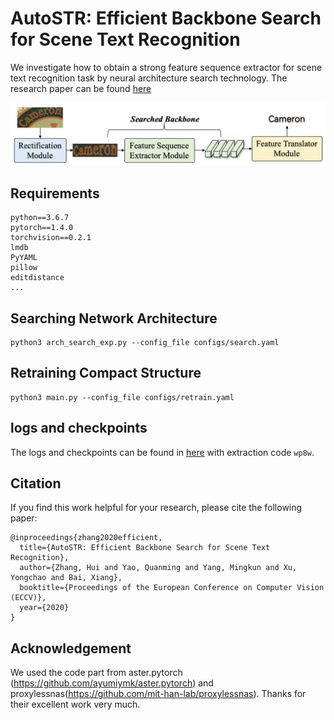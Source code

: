 # AutoSTR: Efficient Backbone Search for  Scene Text Recognition

We investigate how to obtain a strong feature sequence extractor for scene text recognition task by neural architecture search technology. The research paper can be found [here](https://arxiv.org/pdf/2003.06567.pdf)

![overview](./images/general_structure.png)


## Requirements

```
python==3.6.7
pytorch==1.4.0
torchvision==0.2.1
lmdb
PyYAML
pillow
editdistance
...
```

## Searching Network Architecture

```
python3 arch_search_exp.py --config_file configs/search.yaml 
```

## Retraining Compact Structure

```
python3 main.py --config_file configs/retrain.yaml 
```

## logs and checkpoints 

The logs and checkpoints can be found in [here](https://pan.baidu.com/s/14D4XQWrjbn6R1zmf_7IExw) with extraction code `wp8w`.

## Citation

If you find this work helpful for your research, please cite the following paper:

```
@inproceedings{zhang2020efficient,
  title={AutoSTR: Efficient Backbone Search for Scene Text Recognition},
  author={Zhang, Hui and Yao, Quanming and Yang, Mingkun and Xu, Yongchao and Bai, Xiang},
  booktitle={Proceedings of the European Conference on Computer Vision (ECCV)},
  year={2020}
}
```

## Acknowledgement

We used the code part from aster.pytorch (https://github.com/ayumiymk/aster.pytorch) and proxylessnas(https://github.com/mit-han-lab/proxylessnas). Thanks for their excellent work very much.
